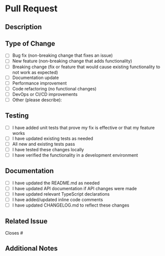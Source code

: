 # Pull Request

## Description

<!-- Provide a clear and concise description of the changes introduced in this pull request -->

## Type of Change

<!-- Please check the option that best describes your changes -->

- [ ] Bug fix (non-breaking change that fixes an issue)
- [ ] New feature (non-breaking change that adds functionality)
- [ ] Breaking change (fix or feature that would cause existing functionality to not work as expected)
- [ ] Documentation update
- [ ] Performance improvement
- [ ] Code refactoring (no functional changes)
- [ ] DevOps or CI/CD improvements
- [ ] Other (please describe):

## Testing

<!-- Describe the tests you ran to verify your changes -->

- [ ] I have added unit tests that prove my fix is effective or that my feature works
- [ ] I have updated existing tests as needed
- [ ] All new and existing tests pass
- [ ] I have tested these changes locally
- [ ] I have verified the functionality in a development environment

## Documentation

<!-- Check the boxes that apply to your changes -->

- [ ] I have updated the README.md as needed
- [ ] I have updated API documentation if API changes were made
- [ ] I have updated relevant TypeScript declarations
- [ ] I have added/updated inline code comments
- [ ] I have updated CHANGELOG.md to reflect these changes

## Related Issue

<!-- If this PR addresses an open issue, please link to the issue here -->

Closes #

## Additional Notes

<!-- Add any other information about the PR here -->
